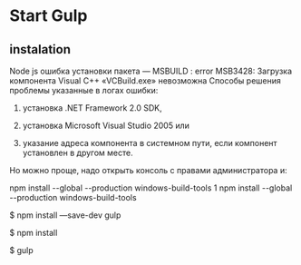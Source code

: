 # Start Gulp

instalation
-----------

Node js ошибка установки пакета — MSBUILD : error MSB3428: Загрузка компонента Visual C++ «VCBuild.exe» невозможна
Способы решения проблемы указанные в логах ошибки:

1) установка .NET Framework 2.0 SDK,

2) установка Microsoft Visual Studio 2005 или

3) указание адреса компонента в системном пути, если компонент установлен в другом месте.

Но можно проще, надо открыть консоль с правами администратора и:


npm install --global --production windows-build-tools
1
npm install --global --production windows-build-tools
 

$ npm install —save-dev gulp

$ npm install

$ gulp
  
